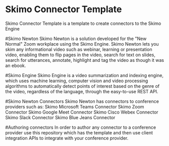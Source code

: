 # Skimo Connector Template
Skimo Connector Template is a template to create connectors to the Skimo Engine

#Skimo Newton
Skimo Newton is a solution developed for the "New Normal" Zoom workplace using the Skimo Engine. Skimo Newton lets you skim any informational video such as webinar, learning or presentation video, enabling them to flip pages in the video, search for text on slides, search for utterances, annotate, highlight and tag the video as though it was an ebook.

#Skimo Engine
Skimo Engine is a video summarization and indexing engine, which uses machine learning, computer vision and video processing algorithms to automatically detect points of interest based on the genre of the video, regardless of the language, through the easy-to-use REST API.

#Skimo Newton Connectors
Skimo Newton has connectors to conference providers such as:
Skimo Microsoft Teams Connector
Skimo Zoom Connector
Skimo Google Meet Connector
Skimo Cisco Webex Connector
Skimo Slack Connector
Skimo Blue Jeans Connector

#Authoring connectors
In order to author any connector to a conference provider use this repository which has the template and then use client integration APIs to integrate with your conference provider.
